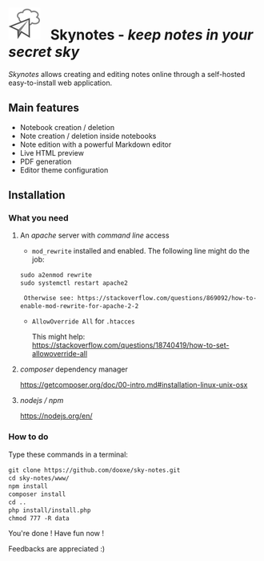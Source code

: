 # ![](www/logo/logo-large.png) &nbsp; Skynotes - *keep notes in your secret sky*

*Skynotes* allows creating and editing notes online
through a self-hosted easy-to-install web application.

## Main features
* Notebook creation / deletion
* Note creation / deletion inside notebooks
* Note edition with a powerful Markdown editor
* Live HTML preview
* PDF generation
* Editor theme configuration

## Installation

### What you need

1. An *apache* server with *command line* access
    * `mod_rewrite` installed and enabled. 
    The following line might do the job: 
    ```
    sudo a2enmod rewrite
    sudo systemctl restart apache2
    ```
        Otherwise see: https://stackoverflow.com/questions/869092/how-to-enable-mod-rewrite-for-apache-2-2
    
    * `AllowOverride All` for `.htacces`
    
        This might help: https://stackoverflow.com/questions/18740419/how-to-set-allowoverride-all
    
    
2. *composer* dependency manager

    https://getcomposer.org/doc/00-intro.md#installation-linux-unix-osx
3. *nodejs / npm*

    https://nodejs.org/en/


### How to do

Type these commands in a terminal:
```
git clone https://github.com/dooxe/sky-notes.git
cd sky-notes/www/
npm install
composer install
cd ..
php install/install.php
chmod 777 -R data
```

You're done ! Have fun now !

Feedbacks are appreciated :)
